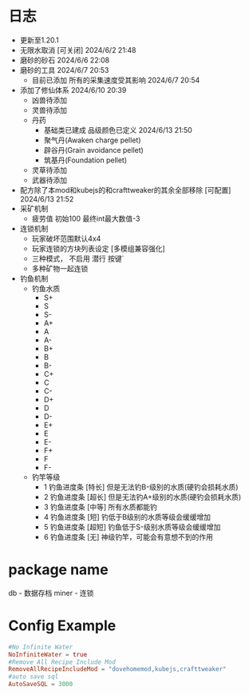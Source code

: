 # 日志

- 更新至1.20.1
- 无限水取消 [可关闭] 2024/6/2 21:48
- 磨砂的砂石 2024/6/6 22:08
- 磨砂的工具 2024/6/7 20:53
  - 目前已添加 所有的采集速度受其影响 2024/6/7 20:54
- 添加了修仙体系 2024/6/10 20:39
  - 凶兽待添加
  - 灵兽待添加
  - 丹药
    - 基础类已建成 品级颜色已定义 2024/6/13 21:50
    - 聚气丹(Awaken charge pellet)
    - 辟谷丹(Grain avoidance pellet)
    - 筑基丹(Foundation pellet)
  - 灵草待添加
  - 武器待添加
- 配方除了本mod和kubejs的和crafttweaker的其余全部移除 [可配置] 2024/6/13 21:52
- 采矿机制
  - 疲劳值 初始100 最终int最大数值-3
- 连锁机制
  - 玩家破坏范围默认4x4
  - 玩家连锁的方块列表设定 [多模组兼容强化]
  - 三种模式， 不启用 潜行 按键`
  - 多种矿物一起连锁
- 钓鱼机制
  - 钓鱼水质
    - S+
    - S
    - S-
    - A+
    - A
    - A-
    - B+
    - B
    - B-
    - C+
    - C
    - C-
    - D+
    - D
    - D-
    - E+
    - E
    - E-
    - F+
    - F
    - F-
  - 钓竿等级
    - 1 钓鱼进度条 [特长] 但是无法钓B-级别的水质(硬钓会损耗水质)
    - 2 钓鱼进度条 [超长] 但是无法钓A+级别的水质(硬钓会损耗水质)
    - 3 钓鱼进度条 [中等] 所有水质都能钓
    - 4 钓鱼进度条 [短]  钓低于B级别的水质等级会缓缓增加
    - 5 钓鱼进度条 [超短] 钓鱼低于S-级别水质等级会缓缓增加
    - 6 钓鱼进度条 [无] 神级钓竿，可能会有意想不到的作用

# package name
db    - 数据存档
miner - 连锁

# Config Example

```toml
#No Infinite Water
NoInfiniteWater = true
#Remove All Recipe Include Mod
RemoveAllRecipeIncludeMod = "dovehomemod,kubejs,crafttweaker"
#auto save sql
AutoSaveSQL = 3000
```